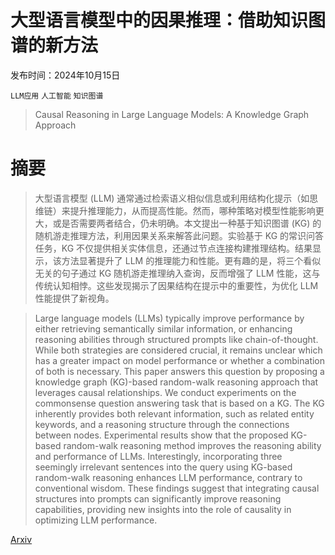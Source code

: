 # 大型语言模型中的因果推理：借助知识图谱的新方法

发布时间：2024年10月15日

`LLM应用` `人工智能` `知识图谱`

> Causal Reasoning in Large Language Models: A Knowledge Graph Approach

# 摘要

> 大型语言模型 (LLM) 通常通过检索语义相似信息或利用结构化提示（如思维链）来提升推理能力，从而提高性能。然而，哪种策略对模型性能影响更大，或是否需要两者结合，仍未明确。本文提出一种基于知识图谱 (KG) 的随机游走推理方法，利用因果关系来解答此问题。实验基于 KG 的常识问答任务，KG 不仅提供相关实体信息，还通过节点连接构建推理结构。结果显示，该方法显著提升了 LLM 的推理能力和性能。更有趣的是，将三个看似无关的句子通过 KG 随机游走推理纳入查询，反而增强了 LLM 性能，这与传统认知相悖。这些发现揭示了因果结构在提示中的重要性，为优化 LLM 性能提供了新视角。

> Large language models (LLMs) typically improve performance by either retrieving semantically similar information, or enhancing reasoning abilities through structured prompts like chain-of-thought. While both strategies are considered crucial, it remains unclear which has a greater impact on model performance or whether a combination of both is necessary. This paper answers this question by proposing a knowledge graph (KG)-based random-walk reasoning approach that leverages causal relationships. We conduct experiments on the commonsense question answering task that is based on a KG. The KG inherently provides both relevant information, such as related entity keywords, and a reasoning structure through the connections between nodes. Experimental results show that the proposed KG-based random-walk reasoning method improves the reasoning ability and performance of LLMs. Interestingly, incorporating three seemingly irrelevant sentences into the query using KG-based random-walk reasoning enhances LLM performance, contrary to conventional wisdom. These findings suggest that integrating causal structures into prompts can significantly improve reasoning capabilities, providing new insights into the role of causality in optimizing LLM performance.

[Arxiv](https://arxiv.org/abs/2410.11588)